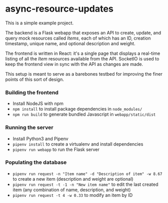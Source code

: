 # async-resource-updates

This is a simple example project.

The backend is a Flask webapp that exposes an API to create, update, and query mock resources called _Items_, each of which has an ID, creation timestamp, unique name, and optional description and weight.

The frontend is written in React: it's a single page that displays a real-time listing of all the _Item_ resources available from the API. SocketIO is used to keep the frontend view in sync with the API as changes are made.

This setup is meant to serve as a barebones testbed for improving the finer points of this sort of design.

### Building the frontend

- Install NodeJS with npm
- `npm install` to install package dependencies in `node_modules/`
- `npm run build` to generate bundled Javascript in `webapp/static/dist`

### Running the server

- Install Python3 and Pipenv
- `pipenv install` to create a virtualenv and install dependencies
- `pipenv run webapp` to run the Flask server

### Populating the database

- `pipenv run request -n "Item name" -d "Description of item" -w 8.67` to create a new item (description and weight are optional)
- `pipenv run request -t -1 -n "New item name"`  to edit the last created item (any combination of name, description, and weight)
- `pipenv run request -t 4 -w 0.33` to modify an item by ID
